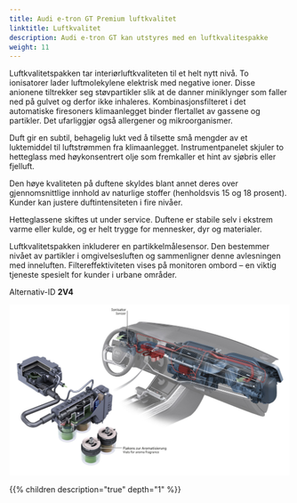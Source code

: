 ```yaml
---
title: Audi e-tron GT Premium luftkvalitet
linktitle: Luftkvalitet
description: Audi e-tron GT kan utstyres med en luftkvalitespakke
weight: 11
---
```



Luftkvalitetspakken tar interiørluftkvaliteten til et helt nytt nivå. To ionisatorer lader luftmolekylene elektrisk med negative ioner. Disse anionene tiltrekker seg støvpartikler slik at de danner miniklynger som faller ned på gulvet og derfor ikke inhaleres.
Kombinasjonsfilteret i det automatiske firesoners klimaanlegget binder flertallet av gassene og partikler. Det ufarliggjør også allergener og mikroorganismer.

Duft gir en subtil, behagelig lukt ved å tilsette små mengder av et luktemiddel til luftstrømmen fra klimaanlegget. Instrumentpanelet skjuler to hetteglass med høykonsentrert olje som fremkaller et hint av sjøbris eller fjelluft.

Den høye kvaliteten på duftene skyldes blant annet deres over gjennomsnittlige innhold av naturlige stoffer (henholdsvis 15 og 18 prosent). Kunder kan justere duftintensiteten i fire nivåer.

Hetteglassene skiftes ut under service.
Duftene er stabile selv i ekstrem varme eller kulde, og er helt trygge for mennesker, dyr og materialer.

Luftkvalitetspakken inkluderer en partikkelmålesensor. Den bestemmer nivået av partikler i omgivelsesluften og sammenligner denne avlesningen med inneluften. Filtereffektiviteten vises på monitoren ombord – en viktig tjeneste spesielt for kunder i urbane områder.

Alternativ-ID **2V4**

![Air quality system](airqualitypackage.jpg "Air Quality package system")

{{% children description="true" depth="1" %}}
